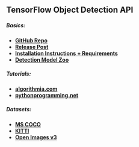 ## TensorFlow Object Detection API



##### Basics:

* [**GitHub Repo**](https://github.com/tensorflow/models/tree/master/research/object_detection) 
* [**Release Post**](https://research.googleblog.com/2017/06/supercharge-your-computer-vision-models.html)
* **[Installation Instructions + Requirements](https://github.com/tensorflow/models/blob/master/research/object_detection/g3doc/installation.md)**
* **[Detection Model Zoo](https://github.com/tensorflow/models/blob/master/research/object_detection/g3doc/detection_model_zoo.md)**

##### **Tutorials:**

* **[algorithmia.com](https://blog.algorithmia.com/deep-dive-into-object-detection-with-open-images-using-tensorflow/)**
* **[pythonprogramming.net](https://pythonprogramming.net/introduction-use-tensorflow-object-detection-api-tutorial/)**

##### Datasets:

* **[MS COCO](http://cocodataset.org/#home)**
* **[KITTI](http://www.cvlibs.net/datasets/kitti/)**
* **[Open Images v3](https://github.com/openimages/dataset)**

